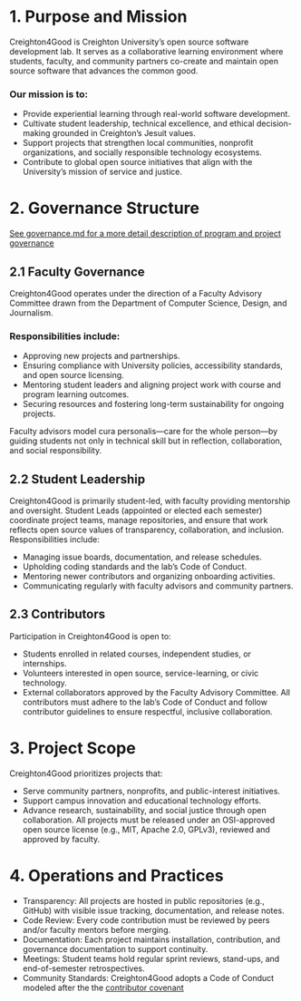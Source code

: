# 1. Purpose and Mission
Creighton4Good is Creighton University’s open source software development lab.
It serves as a collaborative learning environment where students, faculty, and community partners co-create and maintain open source software that advances the common good.
### Our mission is to:
- Provide experiential learning through real-world software development.
- Cultivate student leadership, technical excellence, and ethical decision-making grounded in Creighton’s Jesuit values.
- Support projects that strengthen local communities, nonprofit organizations, and socially responsible technology ecosystems.
- Contribute to global open source initiatives that align with the University’s mission of service and justice.
 
# 2. Governance Structure
[See governance.md for a more detail description of program and project governance](governance.md)
## 2.1 Faculty Governance
Creighton4Good operates under the direction of a Faculty Advisory Committee drawn from the Department of Computer Science, Design, and Journalism.
### Responsibilities include:
- Approving new projects and partnerships.
- Ensuring compliance with University policies, accessibility standards, and open source licensing.
- Mentoring student leaders and aligning project work with course and program learning outcomes.
- Securing resources and fostering long-term sustainability for ongoing projects.
  
Faculty advisors model cura personalis—care for the whole person—by guiding students not only in technical skill but in reflection, collaboration, and social responsibility.
 
## 2.2 Student Leadership
Creighton4Good is primarily student-led, with faculty providing mentorship and oversight.
Student Leads (appointed or elected each semester) coordinate project teams, manage repositories, and ensure that work reflects open source values of transparency, collaboration, and inclusion.
Responsibilities include:
- Managing issue boards, documentation, and release schedules.
- Upholding coding standards and the lab’s Code of Conduct.
- Mentoring newer contributors and organizing onboarding activities.
- Communicating regularly with faculty advisors and community partners.
 
## 2.3 Contributors
Participation in Creighton4Good is open to:
- Students enrolled in related courses, independent studies, or internships.
- Volunteers interested in open source, service-learning, or civic technology.
- External collaborators approved by the Faculty Advisory Committee.
All contributors must adhere to the lab’s Code of Conduct and follow contributor guidelines to ensure respectful, inclusive collaboration.
 
# 3. Project Scope
Creighton4Good prioritizes projects that:
- Serve community partners, nonprofits, and public-interest initiatives.
- Support campus innovation and educational technology efforts.
- Advance research, sustainability, and social justice through open collaboration.
All projects must be released under an OSI-approved open source license (e.g., MIT, Apache 2.0, GPLv3), reviewed and approved by faculty.
 
# 4. Operations and Practices
- Transparency: All projects are hosted in public repositories (e.g., GitHub) with visible issue tracking, documentation, and release notes.
- Code Review: Every code contribution must be reviewed by peers and/or faculty mentors before merging.
- Documentation: Each project maintains installation, contribution, and governance documentation to support continuity.
- Meetings: Student teams hold regular sprint reviews, stand-ups, and end-of-semester retrospectives.
- Community Standards: Creighton4Good adopts a Code of Conduct modeled after the the [contributor covenant](https://www.contributor-covenant.org/)
